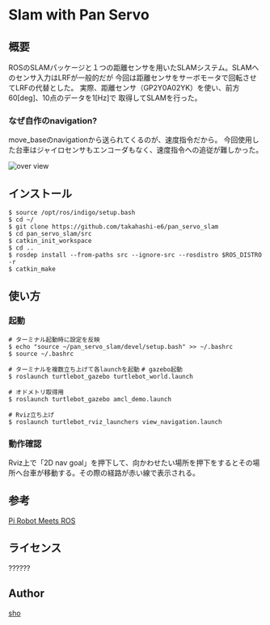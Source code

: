Slam with Pan Servo
====

## 概要
ROSのSLAMパッケージと１つの距離センサを用いたSLAMシステム。SLAMへのセンサ入力はLRFが一般的だが
今回は距離センサをサーボモータで回転させてLRFの代替とした。
実際、距離センサ（GP2Y0A02YK）を使い、前方60[deg]、10点のデータを1[Hz]で
取得してSLAMを行った。

### なぜ自作のnavigation?
move_baseのnavigationから送られてくるのが、速度指令だから。
今回使用した台車はジャイロセンサもエンコーダもなく、速度指令への追従が難しかった。

![over view](https://github.com/takahashi-e6/pan_servo_slam/blob/master/pict/overview.png "image")

## インストール

`$ source /opt/ros/indigo/setup.bash`  
`$ cd ~/`   
`$ git clone https://github.com/takahashi-e6/pan_servo_slam`  
`$ cd pan_servo_slam/src`  
`$ catkin_init_workspace`  
`$ cd ..`  
`$ rosdep install --from-paths src --ignore-src --rosdistro $ROS_DISTRO -r`  
`$ catkin_make`  

## 使い方

### 起動
`# ターミナル起動時に設定を反映`  
`$ echo "source ~/pan_servo_slam/devel/setup.bash" >> ~/.bashrc`  
`$ source ~/.bashrc`  

`# ターミナルを複数立ち上げて各launchを起動`
`# gazebo起動`  
`$ roslaunch turtlebot_gazebo turtlebot_world.launch`

`# オドメトリ取得用`  
`$ roslaunch turtlebot_gazebo amcl_demo.launch`

`# Rviz立ち上げ`  
`$ roslaunch turtlebot_rviz_launchers view_navigation.launch`

### 動作確認
Rviz上で「2D nav goal」を押下して、向かわせたい場所を押下をするとその場所へ台車が移動する。その際の経路が赤い線で表示される。


## 参考
[Pi Robot Meets ROS](http://www.pirobot.org/blog/0014/)

## ライセンス

??????

## Author

[sho](https://github.com/takahashi-e6)
